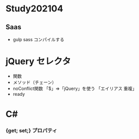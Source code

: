 # Study202104
## Saas
- gulp sass
  コンパイルする

# jQuery セレクタ
- 関数
- メソッド（チェーン）
- noConflict関数
  「$」⇒「jQuery」を使う
  「エイリアス 重複」
- ready

# C#
### {get; set;} プロパティ


